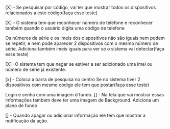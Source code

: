 [X] - Se pesquisar por código, vai ter que mostrar todos os dispositivos relacionados a este código(faça esse teste)

[X] - O sistema tem que reconhecer número de telefone e reconhecer também quando o usuário digita uma código de telefone

Os números de série e os imeis dos dispositivos não são iguais nem podem se repetir, e nem pode aparecer 2 dispositivos com o mesmo número de série. Adiciona também imeis iguais para ver se o sistema vai detectar(faça esse teste)

[X] -O sistema tem que negar se estiver a ser adicionado uma imei ou número de série já existente.

[x] - Coloca a barra de pesquisa no centro 
Se no sistema tiver 2 dispositivos com mesmo código ele tem que postar(faça esse teste)

Login e senha com uma imagem d fundo.
[] - Na tela que vai mostrar essas informações também deve ter uma imagem de Background.
Adiciona um plano de fundo

[] - Quando apagar ou adicionar informação ele tem que mostrar a notificação da ação.